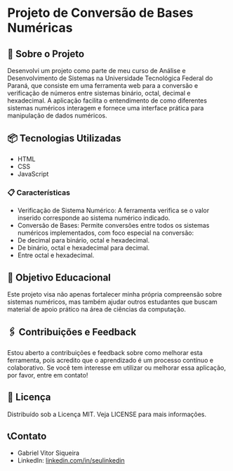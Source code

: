 # Projeto de Conversão de Bases Numéricas
## 🚀 Sobre o Projeto
Desenvolvi um projeto como parte de meu curso de Análise e Desenvolvimento de Sistemas na Universidade Tecnológica Federal do Paraná, que consiste em uma ferramenta web para a conversão e verificação de números entre sistemas binário, octal, decimal e hexadecimal. A aplicação facilita o entendimento de como diferentes sistemas numéricos interagem e fornece uma interface prática para manipulação de dados numéricos.

## 📦 Tecnologias Utilizadas
* HTML
* CSS
* JavaScript

### 📋 Características
* Verificação de Sistema Numérico: A ferramenta verifica se o valor inserido corresponde ao sistema numérico indicado.
* Conversão de Bases: Permite conversões entre todos os sistemas numéricos implementados, com foco especial na conversão:
* De decimal para binário, octal e hexadecimal.
* De binário, octal e hexadecimal para decimal.
* Entre octal e hexadecimal.

## 📌 Objetivo Educacional
Este projeto visa não apenas fortalecer minha própria compreensão sobre sistemas numéricos, mas também ajudar outros estudantes que buscam material de apoio prático na área de ciências da computação.

##  🖇️ Contribuições e Feedback
Estou aberto a contribuições e feedback sobre como melhorar esta ferramenta, pois acredito que o aprendizado é um processo contínuo e colaborativo. Se você tem interesse em utilizar ou melhorar essa aplicação, por favor, entre em contato!

##  📄 Licença
Distribuído sob a Licença MIT. Veja LICENSE para mais informações.

## 📞Contato
* Gabriel Vitor Siqueira
* LinkedIn: [linkedin.com/in/seulinkedin](https://www.linkedin.com/in/gabriel-vitor-siqueira/)
